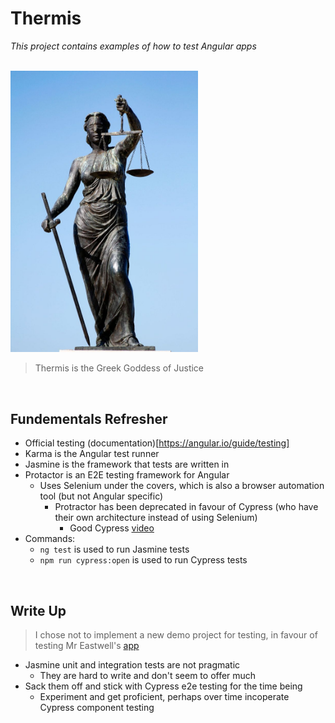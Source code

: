 # Thermis
*This project contains examples of how to test Angular apps*

<br>

<img src="../../resources/thermis.jpeg" alt="Thermis" width="300">

> Thermis is the Greek Goddess of Justice

<br>

## Fundementals Refresher
* Official testing (documentation)[https://angular.io/guide/testing]
* Karma is the Angular test runner
* Jasmine is the framework that tests are written in
* Protactor is an E2E testing framework for Angular
    * Uses Selenium under the covers, which is also a browser automation tool (but not Angular specific)
        * Protractor has been deprecated in favour of Cypress (who have their own architecture instead of using Selenium)
            * Good Cypress [video](https://www.youtube.com/watch?v=wGiU4qdFL6U)
* Commands:
    * `ng test` is used to run Jasmine tests
    * `npm run cypress:open` is used to run Cypress tests

<br>

## Write Up

> I chose not to implement a new demo project for testing, in favour of testing Mr Eastwell's [app](https://github.com/JRSmiffy/owen-wowson-app)

* Jasmine unit and integration tests are not pragmatic
    * They are hard to write and don't seem to offer much
* Sack them off and stick with Cypress e2e testing for the time being
    * Experiment and get proficient, perhaps over time incoperate Cypress component testing